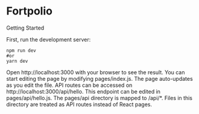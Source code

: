 # Fortpolio
Getting Started

First, run the development server:

```
npm run dev
#or
yarn dev
```
Open http://localhost:3000 with your browser to see the result.
You can start editing the page by modifying pages/index.js. The page auto-updates as you edit the file.
API routes can be accessed on http://localhost:3000/api/hello. This endpoint can be edited in pages/api/hello.js.
The pages/api directory is mapped to /api/*. Files in this directory are treated as API routes instead of React pages.
